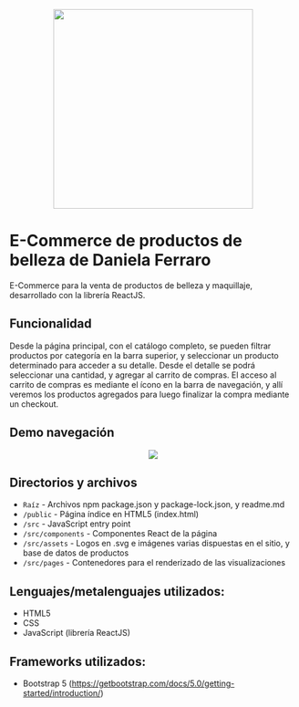 <p align="center">
  <img width="350px" src="https://user-images.githubusercontent.com/97345843/172713885-01435db7-29aa-4bc7-a771-865d459df93f.svg" />
</p>

# E-Commerce de productos de belleza de Daniela Ferraro

E-Commerce para la venta de productos de belleza y maquillaje, desarrollado con la librería ReactJS.

## Funcionalidad

Desde la página principal, con el catálogo completo, se pueden filtrar productos por categoría en la barra superior, y seleccionar un producto determinado para acceder a su detalle.  Desde el detalle se podrá seleccionar una cantidad, y agregar al carrito de compras.
El acceso al carrito de compras es mediante el ícono en la barra de navegación, y allí veremos los productos agregados para luego finalizar la compra mediante un checkout.

## Demo navegación
<p align="center">
  <img src="https://user-images.githubusercontent.com/97345843/172713762-71b83af9-9f60-4d41-8d80-4ef5b1881528.gif" />
</p>

## Directorios y archivos

- `Raíz` - Archivos npm package.json y package-lock.json, y readme.md
- `/public` - Página índice en HTML5 (index.html)
- `/src` - JavaScript entry point
- `/src/components` - Componentes React de la página
- `/src/assets` - Logos en .svg e imágenes varias dispuestas en el sitio, y base de datos de productos
- `/src/pages` - Contenedores para el renderizado de las visualizaciones

## Lenguajes/metalenguajes utilizados:
- HTML5
- CSS
- JavaScript (librería ReactJS)

## Frameworks utilizados:
- Bootstrap 5 (https://getbootstrap.com/docs/5.0/getting-started/introduction/)
